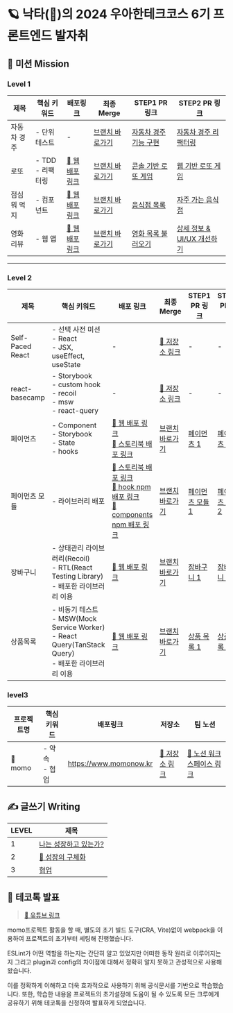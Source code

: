 # 🪐 낙타(🐫)의 2024 우아한테크코스 6기 프론트엔드 발자취

## 🎯 미션 Mission

### Level 1

| 제목         | 핵심 키워드           | 배포링크                                                              | 최종 Merge                                                                              | STEP1 PR 링크                                                                         | STEP2 PR 링크                                                                                 |
| ------------ | --------------------- | --------------------------------------------------------------------- | --------------------------------------------------------------------------------------- | ------------------------------------------------------------------------------------- | --------------------------------------------------------------------------------------------- |
| 자동차 경주  | - 단위 테스트         | -                                                                     | [브랜치 바로가기](https://github.com/woowacourse/javascript-racingcar/tree/largopie)    | [자동차 경주 기능 구현](https://github.com/woowacourse/javascript-racingcar/pull/261) | [자동차 경주 리팩터링](https://github.com/woowacourse/javascript-racingcar/pull/301)          |
| 로또         | - TDD <br> - 리팩터링 | [🔗 웹 배포 링크](https://largopie.github.io/javascript-lotto/dist)   | [브랜치 바로가기](https://github.com/woowacourse/javascript-lotto/tree/largopie)        | [콘솔 기반 로또 게임](https://github.com/woowacourse/javascript-lotto/pull/275)       | [웹 기반 로또 게임](https://github.com/woowacourse/javascript-lotto/pull/304)                 |
| 점심 뭐 먹지 | - 컴포넌트            | [🔗 웹 배포 링크](https://largopie.github.io/javascript-lunch)        | [브랜치 바로가기](https://github.com/woowacourse/javascript-lunch/tree/largopie)        | [음식점 목록](https://github.com/woowacourse/javascript-lunch/pull/112)               | [자주 가는 음식점](https://github.com/woowacourse/javascript-lunch/pull/151)                  |
| 영화 리뷰    | - 웹 앱               | [🔗 웹 배포 링크](https://largopie.github.io/javascript-movie-review) | [브랜치 바로가기](https://github.com/woowacourse/javascript-movie-review/tree/largopie) | [영화 목록 불러오기](https://github.com/woowacourse/javascript-movie-review/pull/127) | [상세 정보 & UI/UX 개선하기](https://github.com/woowacourse/javascript-movie-review/pull/149) |

---

### Level 2

| 제목             | 핵심 키워드                                                                                                      | 배포 링크                                                                                                                                                                                                                                                                                                          | 최종 Merge                                                                              | STEP1 PR 링크                                                                 | STEP2 PR 링크                                                                 |
| ---------------- | ---------------------------------------------------------------------------------------------------------------- | ------------------------------------------------------------------------------------------------------------------------------------------------------------------------------------------------------------------------------------------------------------------------------------------------------------------ | --------------------------------------------------------------------------------------- | ----------------------------------------------------------------------------- | ----------------------------------------------------------------------------- |
| Self-Paced React | - 선택 사전 미션 <br> - React <br> - JSX, useEffect, useState                                                    | -                                                                                                                                                                                                                                                                                                                  | [🔗 저장소 링크](https://github.com/Largopie/self-paced-react)                          | -                                                                             | -                                                                             |
| react-basecamp   | - Storybook <br> - custom hook <br> - recoil <br> - msw <br> - react-query <br>                                  | -                                                                                                                                                                                                                                                                                                                  | [🔗 저장소 링크](https://github.com/Largopie/react-basecamp)                            | -                                                                             | -                                                                             |
| 페이먼츠         | - Component <br> - Storybook <br> - State <br> - hooks                                                           | [🔗 웹 배포 링크](https://largopie.github.io/react-payments/) <br> [🔗 스토리북 배포 링크](https://6620b9c5a5e20036aa430f30-oahbybhaab.chromatic.com/)                                                                                                                                                             | [브랜치 바로가기](https://github.com/woowacourse/react-payments/tree/largopie)          | [페이먼츠 1](https://github.com/woowacourse/react-payments/pull/338)          | [페이먼츠 2](https://github.com/woowacourse/react-payments/pull/384)          |
| 페이먼츠 모듈    | - 라이브러리 배포                                                                                                | [🔗 스토리북 배포 링크](https://663342edd14cc55928a2114e-fvbeohgplf.chromatic.com/?path=/story/modal-alertmodal--default) <br> [🔗 hook npm 배포 링크](https://www.npmjs.com/package/nakta-react-payments-hooks) <br> [🔗 components npm 배포 링크](https://www.npmjs.com/package/nakta-react-payments-components) | [브랜치 바로가기](https://github.com/woowacourse/react-modules/tree/largopie)           | [페이먼츠 모듈 1](https://github.com/woowacourse/react-modules/pull/26)       | [페이먼츠 모듈 2](https://github.com/woowacourse/react-modules/pull/60)       |
| 장바구니         | - 상태관리 라이브러리(Recoil) <br> - RTL(React Testing Library) <br> - 배포한 라이브러리 이용                    | [🔗 웹 배포 링크](https://largopie.github.io/react-shopping-cart)                                                                                                                                                                                                                                                  | [브랜치 바로가기](https://github.com/woowacourse/react-shopping-cart/tree/largopie)     | [장바구니 1](https://github.com/woowacourse/react-shopping-cart/pull/277)     | [장바구니 2](https://github.com/woowacourse/react-shopping-cart/pull/294)     |
| 상품목록         | - 비동기 테스트 <br> - MSW(Mock Service Worker) <br> - React Query(TanStack Query) <br> - 배포한 라이브러리 이용 | [🔗 웹 배포 링크](https://largopie.github.io/react-shopping-products)                                                                                                                                                                                                                                              | [브랜치 바로가기](https://github.com/woowacourse/react-shopping-products/tree/largopie) | [상품 목록 1](https://github.com/woowacourse/react-shopping-products/pull/35) | [상품 목록 2](https://github.com/woowacourse/react-shopping-products/pull/54) |

### level3

| 프로젝트명 | 핵심 키워드        | 배포링크               | 저장소                                                           | 팀 노션                                                                                               |
| ---------- | ------------------ | ---------------------- | ---------------------------------------------------------------- | ----------------------------------------------------------------------------------------------------- |
| 🍑 momo    | - 약속 <br> - 협업 | https://www.momonow.kr | [🔗 저장소 링크](https://github.com/woowacourse-teams/2024-momo) | [🔗 노션 워크스페이스 링크](https://paper-mass-5ff.notion.site/momo-706f061b3c374f2d8f90cb8b0aabc445) |

## ✍️ 글쓰기 Writing

| LEVEL | 제목                                                                                     |
| ----- | ---------------------------------------------------------------------------------------- |
| 1     | [나는 성장하고 있는가?](https://github.com/Largopie/woowa-writing/blob/level2/level1.md) |
| 2     | [🌱 성장의 구체화](https://github.com/Largopie/woowa-writing/blob/level2/level2.md)      |
| 3     | [협업](https://github.com/Largopie/woowa-writing/blob/level3/level3.md)                  |

## 🎥 테코톡 발표

> [🔗 유튜브 링크](https://www.youtube.com/watch?v=Be9q0k5BJ_s)

momo프로젝트 활동을 할 때, 별도의 초기 빌드 도구(CRA, Vite)없이 webpack을 이용하여 프로젝트의 초기부터 세팅해 진행했습니다.

ESLint가 어떤 역할을 하는지는 간단히 알고 있었지만 어떠한 동작 원리로 이루어지는지 그리고 plugin과 config의 차이점에 대해서 정확히 알지 못하고 관성적으로 사용해왔습니다.

이를 정확하게 이해하고 더욱 효과적으로 사용하기 위해 공식문서를 기반으로 학습했습니다. 또한, 학습한 내용을 프로젝트의 초기설정에 도움이 될 수 있도록 모든 크루에게 공유하기 위해 테코톡을 신청하여 발표하게 되었습니다.
